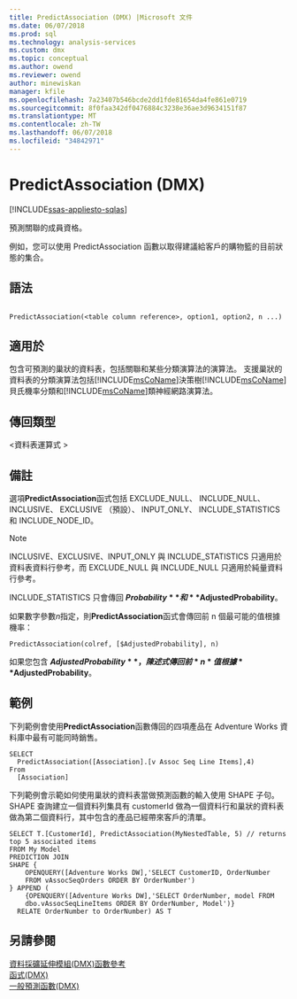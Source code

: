 ```yaml
---
title: PredictAssociation (DMX) |Microsoft 文件
ms.date: 06/07/2018
ms.prod: sql
ms.technology: analysis-services
ms.custom: dmx
ms.topic: conceptual
ms.author: owend
ms.reviewer: owend
author: minewiskan
manager: kfile
ms.openlocfilehash: 7a23407b546bcde2dd1fde81654da4fe861e0719
ms.sourcegitcommit: 8f0faa342df0476884c3238e36ae3d9634151f87
ms.translationtype: MT
ms.contentlocale: zh-TW
ms.lasthandoff: 06/07/2018
ms.locfileid: "34842971"
---
```

# <a name="predictassociation-dmx"></a>PredictAssociation (DMX)
[!INCLUDE[ssas-appliesto-sqlas](../includes/ssas-appliesto-sqlas.md)]

  預測關聯的成員資格。  
  
例如，您可以使用 PredictAssociation 函數以取得建議給客戶的購物籃的目前狀態的集合。 
  
## <a name="syntax"></a>語法  
  
```  
  
PredictAssociation(<table column reference>, option1, option2, n ...)  
```  
  
## <a name="applies-to"></a>適用於  
 包含可預測的巢狀的資料表，包括關聯和某些分類演算法的演算法。 支援巢狀的資料表的分類演算法包括[!INCLUDE[msCoName](../includes/msconame-md.md)]決策樹[!INCLUDE[msCoName](../includes/msconame-md.md)]貝氏機率分類和[!INCLUDE[msCoName](../includes/msconame-md.md)]類神經網路演算法。  
  
## <a name="return-type"></a>傳回類型  
 \<資料表運算式 >  
  
## <a name="remarks"></a>備註  
 選項**PredictAssociation**函式包括 EXCLUDE_NULL、 INCLUDE_NULL、 INCLUSIVE、 EXCLUSIVE （預設）、 INPUT_ONLY、 INCLUDE_STATISTICS 和 INCLUDE_NODE_ID。  
  
> [!NOTE]  
>  INCLUSIVE、EXCLUSIVE、INPUT_ONLY 與 INCLUDE_STATISTICS 只適用於資料表資料行參考，而 EXCLUDE_NULL 與 INCLUDE_NULL 只適用於純量資料行參考。  
  
 INCLUDE_STATISTICS 只會傳回 **$Probability**和 **$AdjustedProbability**。  
  
 如果數字參數*n*指定，則**PredictAssociation**函式會傳回前 n 個最可能的值根據機率：  
  
```  
PredictAssociation(colref, [$AdjustedProbability], n)  
```  
  
 如果您包含 **$AdjustedProbability**，陳述式傳回前*n*值根據 **$AdjustedProbability**。  
  
## <a name="examples"></a>範例  
 下列範例會使用**PredictAssociation**函數傳回的四項產品在 Adventure Works 資料庫中最有可能同時銷售。  
  
```  
SELECT  
  PredictAssociation([Association].[v Assoc Seq Line Items],4)  
From  
  [Association]  
```  
下列範例會示範如何使用巢狀的資料表當做預測函數的輸入使用 SHAPE 子句。 SHAPE 查詢建立一個資料列集具有 customerId 做為一個資料行和巢狀的資料表做為第二個資料行，其中包含的產品已經帶來客戶的清單。 

~~~~
SELECT T.[CustomerId], PredictAssociation(MyNestedTable, 5) // returns top 5 associated items
FROM My Model
PREDICTION JOIN
SHAPE {
    OPENQUERY([Adventure Works DW],'SELECT CustomerID, OrderNumber
    FROM vAssocSeqOrders ORDER BY OrderNumber')
} APPEND (
    {OPENQUERY([Adventure Works DW],'SELECT OrderNumber, model FROM 
    dbo.vAssocSeqLineItems ORDER BY OrderNumber, Model')}
  RELATE OrderNumber to OrderNumber) AS T
~~~~  

  
## <a name="see-also"></a>另請參閱  
 [資料採礦延伸模組&#40;DMX&#41;函數參考](../dmx/data-mining-extensions-dmx-function-reference.md)   
 [函式&#40;DMX&#41;](../dmx/functions-dmx.md)   
 [一般預測函數&#40;DMX&#41;](../dmx/general-prediction-functions-dmx.md)  
  
  
